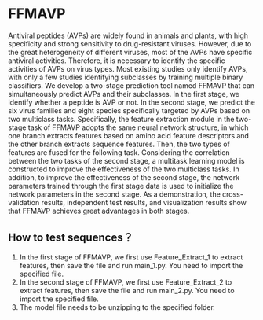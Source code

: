 # FFMAVP

Antiviral peptides (AVPs) are widely found in animals and plants, with high specificity and strong sensitivity to drug-resistant viruses. However, due to the great heterogeneity of different viruses, most of the AVPs have specific antiviral activities. Therefore, it is necessary to identify the specific activities of AVPs on virus types. Most existing studies only identify AVPs, with only a few studies identifying subclasses by training multiple binary classifiers. We develop a two-stage prediction tool named FFMAVP that can simultaneously predict AVPs and their subclasses. In the first stage, we identify whether a peptide is AVP or not. In the second stage, we predict the six virus families and eight species specifically targeted by AVPs based on two multiclass tasks. Specifically, the feature extraction module in the two-stage task of FFMAVP adopts the same neural network structure, in which one branch extracts features based on amino acid feature descriptors and the other branch extracts sequence features. Then, the two types of features are fused for the following task. Considering the correlation between the two tasks of the second stage, a multitask learning model is constructed to improve the effectiveness of the two multiclass tasks. In addition, to improve the effectiveness of the second stage, the network parameters trained through the first stage data is used to initialize the network parameters in the second stage. As a demonstration, the cross-validation results, independent test results, and visualization results show that FFMAVP achieves great advantages in both stages.

## How to test sequences？
1. In the first stage of FFMAVP, we first use Feature_Extract_1 to extract features, then save the file and run main_1.py. You need to import the specified file.
2. In the second stage of FFMAVP, we first use Feature_Extract_2 to extract features, then save the file and run main_2.py. You need to import the specified file.
3. The model file needs to be unzipping to the specified folder.

